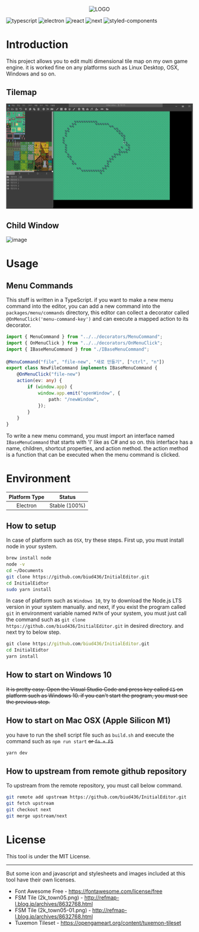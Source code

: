 <div align="center">

![LOGO](https://repository-images.githubusercontent.com/294916739/2f3b679c-ef74-43a7-9d9d-9c08982e3db1)

</div>

![typescript](https://img.shields.io/badge/typescript-4.6.2-green.svg?logo=typescript&style=for-the-badge)
![electron](https://img.shields.io/badge/electron-16.0.7-green.svg?logo=electron&style=for-the-badge)
![react](https://img.shields.io/badge/react-17.0.2-green.svg?logo=react&style=for-the-badge)
![next](https://img.shields.io/badge/next-11.1.3-green.svg?logo=next.js&style=for-the-badge)
![styled-components](https://img.shields.io/badge/styled--components-5.3.3-green.svg?logo=styled-components&style=for-the-badge)

# Introduction

This project allows you to edit multi dimensional tile map on my own game engine. it is worked fine on any platforms such as Linux Desktop, OSX, Windows and so on.

## Tilemap

![IMG](./editor.png)

## Child Window

<img width="1392" alt="image" src="https://user-images.githubusercontent.com/13586185/189561657-2fb02462-0f7e-47ab-bc35-dab68e3a395f.png">

# Usage

## Menu Commands

This stuff is written in a TypeScript. if you want to make a new menu command into the editor, you can add a new command into the `packages/menu/commands` directory, this editor can collect a decorator called `@OnMenuClick('menu-command-key')` and can execute a mapped action to its decorator.

```ts
import { MenuCommand } from "../../decorators/MenuCommand";
import { OnMenuClick } from "../../decorators/OnMenuClick";
import { IBaseMenuCommand } from "./IBaseMenuCommand";

@MenuCommand("file", "file-new", "새로 만들기", ["ctrl", "n"])
export class NewFileCommand implements IBaseMenuCommand {
    @OnMenuClick("file-new")
    action(ev: any) {
        if (window.app) {
            window.app.emit("openWindow", {
                path: "/newWindow",
            });
        }
    }
}
```

To write a new menu command, you must import an interface named `IBaseMenuCommand` that starts with 'I' like as C# and so on. this interface has a name, children, shortcut properties, and action method. the action method is a function that can be executed when the menu command is clicked.

# Environment

| Platform Type |    Status     |
| :-----------: | :-----------: |
|   Electron    | Stable (100%) |

## How to setup

In case of platform such as `OSX`, try these steps. First up, you must install node in your system.

```sh
brew install node
node -v
cd ~/Documents
git clone https://github.com/biud436/InitialEditor.git
cd InitialEidtor
sudo yarn install
```

In case of platform such as `Windows 10`, try to download the Node.js LTS version in your system manually. and next, if you exist the program called `git` in environment variable named `PATH` of your system, you must just call the command such as `git clone https://github.com/biud436/InitialEditor.git` in desired directory. and next try to below step.

```bat
git clone https://github.com/biud436/InitialEditor.git
cd InitialEidtor
yarn install
```

## How to start on Windows 10

~~It is pretty easy. Open the Visual Studio Code and press key called `F5` on platform such as Windows 10. if you can't start the program, you must see the previous step.~~

## How to start on Mac OSX (Apple Silicon M1)

you have to run the shell script file such as `build.sh` and execute the command such as `npm run start` ~~or `fn + F5`~~

```sh
yarn dev
```

## How to upstream from remote github repository

To upstream from the remote repository, you must call below command.

```bash
git remote add upstream https://github.com/biud436/InitialEditor.git
git fetch upstream
git checkout next
git merge upstream/next
```

# License

This tool is under the MIT License.

---

But some icon and javascript and stylesheets and images included at this tool have their own licenses.

-   Font Awesome Free - https://fontawesome.com/license/free
-   FSM Tile (2k_town05.png) - http://refmap-l.blog.jp/archives/8632768.html
-   FSM Tile (2k_town05-01.png) - http://refmap-l.blog.jp/archives/8632768.html
-   Tuxemon Tileset - https://opengameart.org/content/tuxemon-tileset
